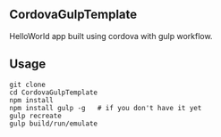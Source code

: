 ## CordovaGulpTemplate ##


HelloWorld app built using cordova with gulp workflow.

## Usage ##

    git clone
    cd CordovaGulpTemplate
    npm install
    npm install gulp -g   # if you don't have it yet
    gulp recreate
    gulp build/run/emulate
    
